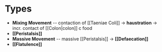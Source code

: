 # Types
- **Mixing Movement** -- contaction of [[Taeniae Coli]] -> **haustration** -> incr. contact of [[Colon|colon]] c food
- **[[Peristalsis]]**
- **Massive Movement** -- massive [[Peristalsis]] -> **[[Defaecation]]**
- **[[Flatulence]]**